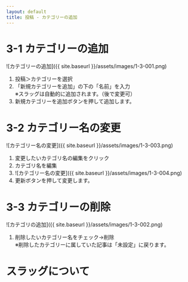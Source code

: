 ```yaml
---
layout: default
title: 投稿 - カテゴリーの追加
---
```


# 3-1 カテゴリーの追加

![カテゴリーの追加]({{ site.baseurl }}/assets/images/1-3-001.png)

1. 投稿＞カテゴリーを選択
1. 「新規カテゴリーを追加」の下の「名前」を入力  
※スラッグは自動的に追加されます。（後で変更可）
1. 新規カテゴリーを追加ボタンを押して追加します。

# 3-2 カテゴリー名の変更
![カテゴリー名の変更]({{ site.baseurl }}/assets/images/1-3-003.png)

1. 変更したいカテゴリ名の編集をクリック
2. カテゴリ名を編集 
3. ![カテゴリー名の変更]({{ site.baseurl }}/assets/images/1-3-004.png)
4. 更新ボタンを押して変更します。

# 3-3 カテゴリーの削除
![カテゴリの追加]({{ site.baseurl }}/assets/images/1-3-002.png)

1. 削除したいカテゴリー名をチェック→削除  
※削除したカテゴリーに属していた記事は「未設定」に戻ります。


# スラッグについて